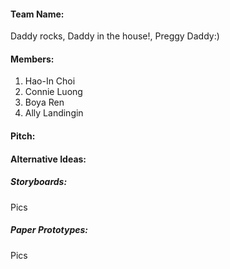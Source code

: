 #### Team Name: 
Daddy rocks, Daddy in the house!, Preggy Daddy:)

#### Members: 
1. Hao-In Choi
1. Connie Luong 
1. Boya Ren 
1. Ally Landingin

#### Pitch:


#### Alternative Ideas:

##### Storyboards:
Pics

##### Paper Prototypes:
Pics
